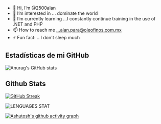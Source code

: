 - 👋 Hi, I’m @2500alan
- 👀 I’m interested in ... dominate the world
- 🌱 I’m currently learning ...I constantly continue training in the use of .NET and PHP
- 📫 How to reach me ...alan.para@oleofinos.com.mx
- ⚡ Fun fact: ...I don't sleep much

## Estadísticas de mi GitHub
![Anurag's GitHub stats](https://github-readme-stats.vercel.app/api?username=2500alan&show_icons=true&theme=merko)

## Github Stats 

[![GitHub Streak](https://streak-stats.demolab.com?user=2500alan&theme=taiga&hide_border=true&short_numbers=true&date_format=j%20M%5B%20Y%5D&mode=weekly)](https://git.io/streak-stats)

![LENGUAGES STAT]( https://github-readme-stats.vercel.app/api/top-langs?username=2500alan&theme=dark&show_icons=true&locale=en&layout=compact )

[![Ashutosh's github activity graph](https://github-readme-activity-graph.vercel.app/graph?username=2500alan&theme=react)](https://github.com/2500alan/github-readme-activity-graph)
